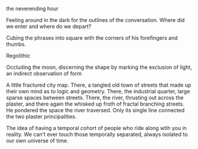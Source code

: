 the neverending hour

Feeling around in the dark for the outlines of the conversation. Where did we enter and where do we depart? 

Cubing the phrases into square with the corners of his forefingers and thumbs. 

Regolithic

Occluding the moon, discerning the shape by marking the exclusion of light, an indirect observation of form

A little fractured city map. There, a tangled old town of streets that made up their own mind as to logic and geometry. There, the industrial quarter, large sparse spaces between streets. There, the river, thrusting out across the plaster, and there again the whisked up froth of fractal branching streets. He pondered the space the river traversed. Only its single line connected the two plaster principalities.


The idea of having a temporal cohort of people who ride along wtih you in reality. We can't ever touch those temporally separated, always isolated to our own universe of time. 